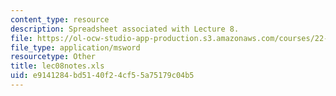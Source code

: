 ```yaml
---
content_type: resource
description: Spreadsheet associated with Lecture 8.
file: https://ol-ocw-studio-app-production.s3.amazonaws.com/courses/22-812j-managing-nuclear-technology-spring-2004/e9141284bd5140f24cf55a75179c04b5_lec08notes.xls
file_type: application/msword
resourcetype: Other
title: lec08notes.xls
uid: e9141284-bd51-40f2-4cf5-5a75179c04b5
---
```

